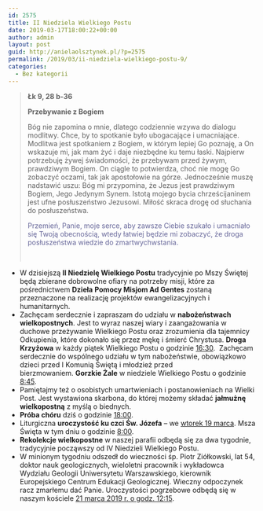 ```yaml
---
id: 2575
title: II Niedziela Wielkiego Postu
date: 2019-03-17T18:00:22+00:00
author: admin
layout: post
guid: http://anielaolsztynek.pl/?p=2575
permalink: /2019/03/ii-niedziela-wielkiego-postu-9/
categories:
  - Bez kategorii
---
```

> **Łk 9, 28 b-36**
> 
> **Przebywanie z Bogiem**
> 
> Bóg nie zapomina o mnie, dlatego codziennie wzywa do dialogu modlitwy. Chce, by to spotkanie było ubogacające i umacniające. Modlitwa jest spotkaniem z Bogiem, w którym lepiej Go poznaję, a On wskazuje mi, jak mam żyć i daje niezbędne ku temu łaski. Najpierw potrzebuję żywej świadomości, że przebywam przed żywym, prawdziwym Bogiem. On ciągle to potwierdza, choć nie mogę Go zobaczyć oczami, tak jak apostołowie na górze. Jednocześnie muszę nadstawić uszu: Bóg mi przypomina, że Jezus jest prawdziwym Bogiem, Jego Jedynym Synem. Istotą mojego bycia chrześcijaninem jest ufne posłuszeństwo Jezusowi. Miłość skraca drogę od słuchania do posłuszeństwa.
> 
> <span style="color: #666699;">Przemień, Panie, moje serce, aby zawsze Ciebie szukało i umacniało się Twoją obecnością, wtedy łatwiej będzie mi zobaczyć, że droga posłuszeństwa wiedzie do zmartwychwstania.</span>
> 
> &nbsp;

  * W dzisiejszą **II Niedzielę Wielkiego Postu** tradycyjnie po Mszy Świętej będą zbierane dobrowolne ofiary na potrzeby misji, które za pośrednictwem **Dzieła** **Pomocy Misjom Ad Gentes** zostaną przeznaczone na realizację projektów ewangelizacyjnych i humanitarnych.
  * Zachęcam serdecznie i zapraszam do udziału w **nabożeństwach wielkopostnych**. Jest to wyraz naszej wiary i zaangażowania w duchowe przeżywanie Wielkiego Postu oraz zrozumienia dla tajemnicy Odkupienia, które dokonało się przez mękę i śmierć Chrystusa. **Droga Krzyżowa** w każdy piątek Wielkiego Postu o godzinie <span style="text-decoration: underline;">16:30</span>.  Zachęcam serdecznie do wspólnego udziału w tym nabożeństwie, obowiązkowo dzieci przed I Komunią Świętą i młodzież przed bierzmowaniem. **Gorzkie Żale** w niedziele Wielkiego Postu o godzinie <span style="text-decoration: underline;">8:45</span>.
  * Pamiętajmy też o osobistych umartwieniach i postanowieniach na Wielki Post. Jest wystawiona skarbona, do której możemy składać **jałmużnę wielkopostną** z myślą o biednych.
  * **Próba chóru** dziś o godzinie <span style="text-decoration: underline;">18:00</span>.
  * Liturgiczna **uroczystość ku czci Św. Józefa** – we <span style="text-decoration: underline;">wtorek 19 marca</span>. Msza Święta w tym dniu o godzinie <span style="text-decoration: underline;">8:00</span>.
  * **Rekolekcje wielkopostne** w naszej parafii odbędą się za dwa tygodnie, tradycyjnie począwszy od IV Niedzieli Wielkiego Postu.
  * W minionym tygodniu odszedł do wieczności śp. Piotr Ziółkowski, lat 54, doktor nauk geologicznych, wieloletni pracownik i wykładowca Wydziału Geologii Uniwersytetu Warszawskiego, kierownik Europejskiego Centrum Edukacji Geologicznej. Wieczny odpoczynek racz zmarłemu dać Panie. Uroczystości pogrzebowe odbędą się w naszym kościele <span style="text-decoration: underline;">21 marca 2019 r. o godz. 12:15</span>.